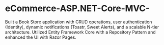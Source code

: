 # eCommerce-ASP.NET-Core-MVC-
 Built a Book Store application with CRUD operations, user authentication (Identity), dynamic  notifications (Toastr, Sweet Alerts), and a scalable N-tier architecture. Utilized Entity Framework Core  with a Repository Pattern and enhanced the UI with Razor Pages.
